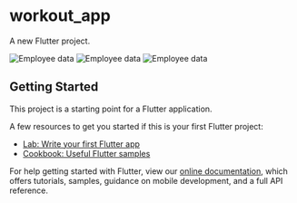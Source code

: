 # workout_app

A new Flutter project.

<img src="/repository/assets/img-1.jpeg" alt="Employee data" title="Employee Data title">
<img src="/repository/assets/img-2.jpeg" alt="Employee data" title="Employee Data title">
<img src="/repository/assets/img-3.jpeg" alt="Employee data" title="Employee Data title">


## Getting Started

This project is a starting point for a Flutter application.

A few resources to get you started if this is your first Flutter project:

- [Lab: Write your first Flutter app](https://flutter.dev/docs/get-started/codelab)
- [Cookbook: Useful Flutter samples](https://flutter.dev/docs/cookbook)

For help getting started with Flutter, view our
[online documentation](https://flutter.dev/docs), which offers tutorials,
samples, guidance on mobile development, and a full API reference.

